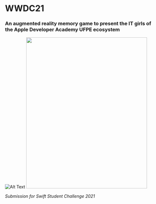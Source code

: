 # WWDC21

### An augmented reality memory game to present the IT girls of the Apple Developer Academy UFPE ecosystem 


![Alt Text](https://media1.giphy.com/media/m7gAkCbhooT9qgBSH0/giphy.gif?cid=790b761145eaae197e0d044038a9a5dbc284a5496569ca7d&rid=giphy.gif&ct=g) <img src="https://github.com/elainecruz/WWDC21/blob/main/Captura%20de%20Tela%202021-04-30%20às%2012.05.56.png" width="400" height="500" />

*Submission for Swift Student Challenge 2021*
